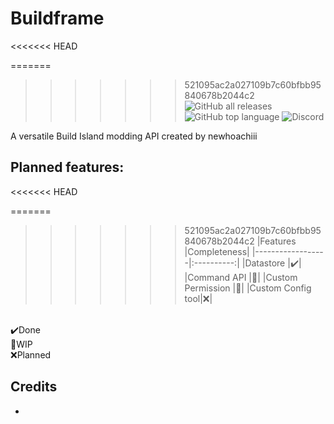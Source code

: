 # Buildframe
<<<<<<< HEAD

=======
>>>>>>> 521095ac2a027109b7c60bfbb95840678b2044c2
![GitHub all releases](https://img.shields.io/github/downloads/Ncursor/buildframe/total?style=for-the-badge&color=%23a4ff94) 
![GitHub top language](https://img.shields.io/github/languages/top/Ncursor/buildframe?style=for-the-badge) 
![Discord](https://img.shields.io/discord/748269562759348304?style=for-the-badge&logo=discord&label=Build%20Island)

A versatile Build Island modding API created by newhoachiii

## Planned features:
<<<<<<< HEAD

=======
>>>>>>> 521095ac2a027109b7c60bfbb95840678b2044c2
|Features          |Completeness|
|------------------|:----------:|
|Datastore         |✔️|
|Command API       |🔨|
|Custom Permission |🔨|
|Custom Config tool|❌|
<br>
✔️Done <br>
🔨WIP <br>
❌Planned <br>

## Credits
-
